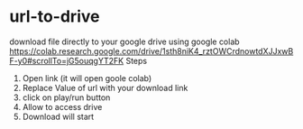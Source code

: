 # url-to-drive
download file directly to your google drive using google colab       
https://colab.research.google.com/drive/1sth8niK4_rztOWCrdnowtdXJJxwBF-y0#scrollTo=jG5ouqgYT2FK
   Steps
1. Open link (it will open goole colab)
2. Replace Value of url with your download link
3. click on play/run button
4. Allow to access drive
5. Download will start
